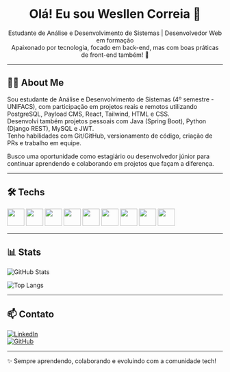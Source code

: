 <h1 align="center">Olá! Eu sou Wesllen Correia 👋</h1>

<p align="center">
  Estudante de Análise e Desenvolvimento de Sistemas | Desenvolvedor Web em formação <br/>
  Apaixonado por tecnologia, focado em back-end, mas com boas práticas de front-end também! 🚀
</p>

---

## 🧑‍💻 About Me

Sou estudante de Análise e Desenvolvimento de Sistemas (4º semestre - UNIFACS), com participação em projetos reais e remotos utilizando PostgreSQL, Payload CMS, React, Tailwind, HTML e CSS.  
Desenvolvi também projetos pessoais com Java (Spring Boot), Python (Django REST), MySQL e JWT.  
Tenho habilidades com Git/GitHub, versionamento de código, criação de PRs e trabalho em equipe.

Busco uma oportunidade como estagiário ou desenvolvedor júnior para continuar aprendendo e colaborando em projetos que façam a diferença.

---

## 🛠️ Techs

<p align="left">
  <img src="https://cdn.jsdelivr.net/gh/devicons/devicon/icons/java/java-original.svg" width="40" />
  <img src="https://cdn.jsdelivr.net/gh/devicons/devicon/icons/javascript/javascript-original.svg" width="40" />
  <img src="https://cdn.jsdelivr.net/gh/devicons/devicon/icons/typescript/typescript-original.svg" width="40" />
  <img src="https://cdn.jsdelivr.net/gh/devicons/devicon/icons/react/react-original.svg" width="40" />
  <img src="https://cdn.jsdelivr.net/gh/devicons/devicon/icons/html5/html5-original.svg" width="40" />
  <img src="https://cdn.jsdelivr.net/gh/devicons/devicon/icons/css3/css3-original.svg" width="40" />
  <img src="https://cdn.jsdelivr.net/gh/devicons/devicon/icons/python/python-original.svg" width="40" />
  <img src="https://cdn.jsdelivr.net/gh/devicons/devicon/icons/postgresql/postgresql-original.svg" width="40" />
  <img src="https://cdn.jsdelivr.net/gh/devicons/devicon/icons/git/git-original.svg" width="40" />
</p>

---

## 📊 Stats

![GitHub Stats](https://github-readme-stats.vercel.app/api?username=weesllen&show_icons=true&theme=github_dark&hide_title=true)

![Top Langs](https://github-readme-stats.vercel.app/api/top-langs/?username=weesllen&layout=compact&theme=github_dark)

---

## 📫 Contato

[![LinkedIn](https://img.shields.io/badge/-LinkedIn-0A66C2?style=flat-square&logo=linkedin&logoColor=white)](https://www.linkedin.com/in/weesllen)  
[![GitHub](https://img.shields.io/badge/GitHub-100000?style=flat-square&logo=github&logoColor=white)](https://github.com/weesllen)

---

✨ Sempre aprendendo, colaborando e evoluindo com a comunidade tech!
